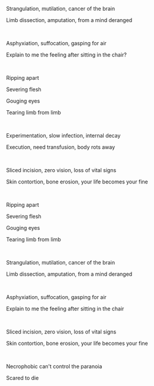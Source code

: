 Strangulation, mutilation, cancer of the brain

Limb dissection, amputation, from a mind deranged

<br>

Asphyxiation, suffocation, gasping for air

Explain to me the feeling after sitting in the chair?

<br>

Ripping apart

Severing flesh

Gouging eyes

Tearing limb from limb

<br>

Experimentation, slow infection, internal decay

Execution, need transfusion, body rots away

<br>

Sliced incision, zero vision, loss of vital signs

Skin contortion, bone erosion, your life becomes your fine

<br>

Ripping apart

Severing flesh

Gouging eyes

Tearing limb from limb

<br>

Strangulation, mutilation, cancer of the brain

Limb dissection, amputation, from a mind deranged

<br>

Asphyxiation, suffocation, gasping for air

Explain to me the feeling after sitting in the chair

<br>

Sliced incision, zero vision, loss of vital signs

Skin contortion, bone erosion, your life becomes your fine

<br>

Necrophobic can't control the paranoia

Scared to die
